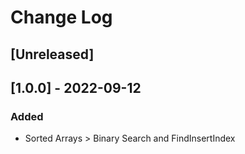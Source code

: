 # Change Log

## [Unreleased]

## [1.0.0] - 2022-09-12
### Added
- Sorted Arrays > Binary Search and FindInsertIndex